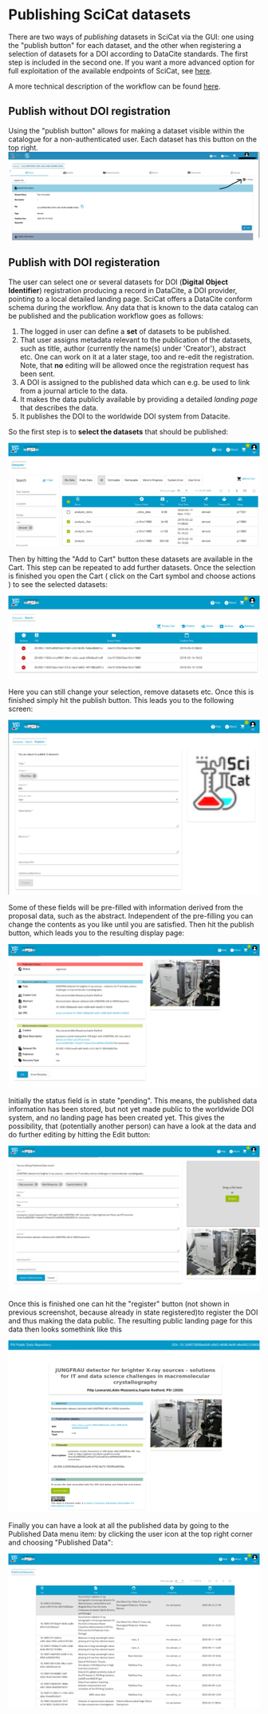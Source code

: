 # Publishing SciCat datasets 

There are two ways of _publishing_ datasets in SciCat via the GUI: one using the "publish button" for each dataset, and the other when registering a selection of datasets for a DOI according to DataCite standards. The first step is included in the second one. 
If you want a more advanced option for full exploitation of the available endpoints of SciCat, see [here](../backendconfig/dois.md).

A more technical description of the workflow can be found [here](PublishingAdvanced.md).

## Publish without DOI registration

Using the "publish button" allows for making a dataset visible within the catalogue for a non-authenticated user.
Each dataset has this button on the top right. 
![publish button](img/publish_button.png) 

## Publish with DOI registeration

The user can select one or several datasets for DOI (**Digital Object Identifier**) registration producing a record in DataCite, a DOI provider, pointing to a local detailed landing page. SciCat offers a DataCite conform schema during the workflow. Any data that is known to the data catalog can be published and the publication workflow goes as follows:

1. The logged in user can define a **set** of datasets to be published.
2. That user assigns metadata relevant to the publication of the datasets, such as title, author (currently the name(s) under 'Creator'), abstract etc. One can work on it at a later stage, too and re-edit the registration. Note, that **no** editing will be allowed once the registration request has been sent.
3. A DOI is assigned to the published data which can e.g. be used to link from a journal article to the data.
4. It makes the data publicly available by providing a detailed _landing page_ that describes the data.
5. It publishes the DOI to the worldwide DOI system from Datacite.


So the first step is to **select the datasets** that should be published:

![Selecting datasets for publication](img/publish_select.png)

Then by hitting the "Add to Cart" button these datasets are available in the Cart. This step can be repeated to add further datasets. Once the selection is finished you open the Cart ( click on the Cart symbol and choose actions ) to see the selected datasets:

![Prepare datasets for publication](img/publish_show_selection.png)

Here you can still change your selection, remove datasets etc. Once this is finished simply hit the publish button. This leads you to the following screen:

![Adding metadata for publication](img/publish_edit_metadata.png)

Some of these fields will be pre-filled with information derived from the proposal data, such as the abstract. Independent of the pre-filling you can change the contents as you like until you are satisfied. Then hit the publish button, which leads you to the resulting display page:

![Showing entered metadata for publication](img/published_data_details.png)

Initially the status field is in state "pending". This means, the published data information has been stored, but not yet made public to the worldwide DOI system, and no landing page has been created yet. This gives the possibility, that (potentially another person) can have  a look at the data and do further editing by hitting the Edit button:

![Editing metadata for publication](img/published_data_edit.png)

Once this is finished one can hit the "register" button (not shown in previous screenshot, because already in state registered)to register the DOI and thus making the data public. The resulting public landing page for this data then looks somethink like this

![Landing page of published data](img/landingpage.png)

Finally you can have a look at all the published data by going to the Published Data menu item: by clicking the user icon at the top right corner and choosing "Published Data":

![Landing page of published data](img/published_datasets.png)

